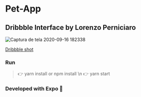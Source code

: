 # Pet-App
## Dribbble Interface by Lorenzo Perniciaro 

![Captura de tela 2020-09-16 182338](https://user-images.githubusercontent.com/46490801/93378486-e8711600-f832-11ea-8908-5619fe19c819.png)

[Dribbble shot](https://dribbble.com/shots/14201524-Pet-App)  


### Run
 > 👉 yarn install or npm install \n
 > 👉 yarn start
 
### Developed with Expo 🚀
